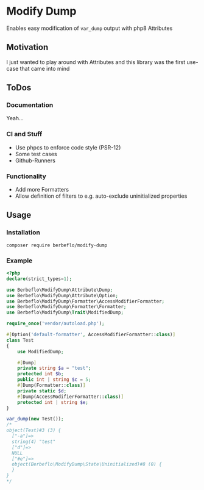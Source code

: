 # Modify Dump
Enables easy modification of `var_dump` output with php8 Attributes

## Motivation
I just wanted to play around with Attributes and this library was the first use-case that came into mind

## ToDos
### Documentation
Yeah...

### CI and Stuff
- Use phpcs to enforce code style (PSR-12)
- Some test cases
- Github-Runners

### Functionality
- Add more Formatters
- Allow definition of filters to e.g. auto-exclude uninitialized properties

## Usage
### Installation
`composer require berbeflo/modify-dump`
### Example
```php
<?php
declare(strict_types=1);

use Berbeflo\ModifyDump\Attribute\Dump;
use Berbeflo\ModifyDump\Attribute\Option;
use Berbeflo\ModifyDump\Formatter\AccessModifierFormatter;
use Berbeflo\ModifyDump\Formatter\Formatter;
use Berbeflo\ModifyDump\Trait\ModifiedDump;

require_once('vendor/autoload.php');

#[Option('default-formatter', AccessModifierFormatter::class)]
class Test
{
    use ModifiedDump;

    #[Dump]
    private string $a = "test";
    protected int $b;
    public int | string $c = 5;
    #[Dump(Formatter::class)]
    private static $d;
    #[Dump(AccessModifierFormatter::class)]
    protected int | string $e;
}

var_dump(new Test());
/*
object(Test)#3 (3) {
  ["-a"]=>
  string(4) "test"
  ["d"]=>
  NULL
  ["#e"]=>
  object(Berbeflo\ModifyDump\State\Uninitialized)#8 (0) {
  }
}
*/
```